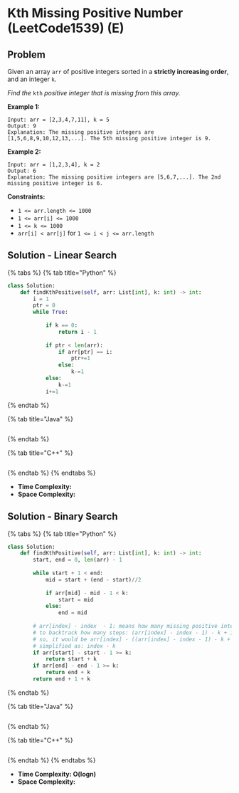 # Kth Missing Positive Number (LeetCode1539) (E)

## Problem

Given an array `arr` of positive integers sorted in a **strictly increasing order**, and an integer `k`.

_Find the_ `kth` _positive integer that is missing from this array._

&#x20;

**Example 1:**

```
Input: arr = [2,3,4,7,11], k = 5
Output: 9
Explanation: The missing positive integers are [1,5,6,8,9,10,12,13,...]. The 5th missing positive integer is 9.
```

**Example 2:**

```
Input: arr = [1,2,3,4], k = 2
Output: 6
Explanation: The missing positive integers are [5,6,7,...]. The 2nd missing positive integer is 6.
```

&#x20;

**Constraints:**

* `1 <= arr.length <= 1000`
* `1 <= arr[i] <= 1000`
* `1 <= k <= 1000`
* `arr[i] < arr[j]` for `1 <= i < j <= arr.length`



## Solution - Linear Search

{% tabs %}
{% tab title="Python" %}
```python
class Solution:
    def findKthPositive(self, arr: List[int], k: int) -> int:
        i = 1
        ptr = 0
        while True:
            
            if k == 0:
                return i - 1
            
            if ptr < len(arr):
                if arr[ptr] == i:
                    ptr+=1
                else:
                    k-=1
            else:
                k-=1
            i+=1
```
{% endtab %}

{% tab title="Java" %}
```java
```
{% endtab %}

{% tab title="C++" %}
```cpp
```
{% endtab %}
{% endtabs %}

* **Time Complexity:**
* **Space Complexity:**

## Solution - Binary Search

{% tabs %}
{% tab title="Python" %}
```python
class Solution:
    def findKthPositive(self, arr: List[int], k: int) -> int:
        start, end = 0, len(arr) - 1
        
        while start + 1 < end:
            mid = start + (end - start)//2
            
            if arr[mid] - mid - 1 < k:
                start = mid
            else:
                end = mid
                
        # arr[index] - index  - 1: means how many missing positive integer before index
        # to backtrack how many steps: (arr[index] - index - 1) - k + 1
        # so, it would be arr[index] - ((arr[index] - index - 1) - k + 1)
        # simplified as: index - k
        if arr[start] - start - 1 >= k:
            return start + k
        if arr[end] - end - 1 >= k:
            return end + k
        return end + 1 + k
```
{% endtab %}

{% tab title="Java" %}
```java
```
{% endtab %}

{% tab title="C++" %}
```cpp
```
{% endtab %}
{% endtabs %}

* **Time Complexity: O(logn)**
* **Space Complexity:**



